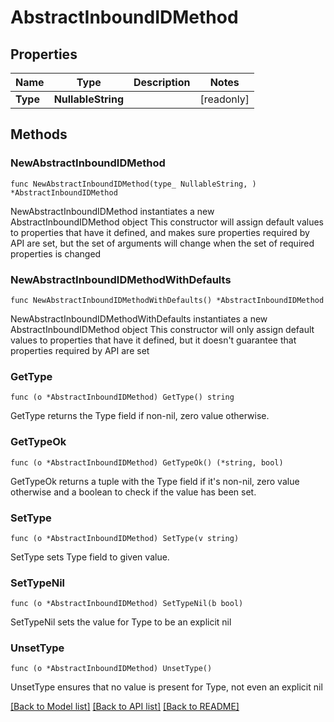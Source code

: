 # AbstractInboundIDMethod

## Properties

Name | Type | Description | Notes
------------ | ------------- | ------------- | -------------
**Type** | **NullableString** |  | [readonly] 

## Methods

### NewAbstractInboundIDMethod

`func NewAbstractInboundIDMethod(type_ NullableString, ) *AbstractInboundIDMethod`

NewAbstractInboundIDMethod instantiates a new AbstractInboundIDMethod object
This constructor will assign default values to properties that have it defined,
and makes sure properties required by API are set, but the set of arguments
will change when the set of required properties is changed

### NewAbstractInboundIDMethodWithDefaults

`func NewAbstractInboundIDMethodWithDefaults() *AbstractInboundIDMethod`

NewAbstractInboundIDMethodWithDefaults instantiates a new AbstractInboundIDMethod object
This constructor will only assign default values to properties that have it defined,
but it doesn't guarantee that properties required by API are set

### GetType

`func (o *AbstractInboundIDMethod) GetType() string`

GetType returns the Type field if non-nil, zero value otherwise.

### GetTypeOk

`func (o *AbstractInboundIDMethod) GetTypeOk() (*string, bool)`

GetTypeOk returns a tuple with the Type field if it's non-nil, zero value otherwise
and a boolean to check if the value has been set.

### SetType

`func (o *AbstractInboundIDMethod) SetType(v string)`

SetType sets Type field to given value.


### SetTypeNil

`func (o *AbstractInboundIDMethod) SetTypeNil(b bool)`

 SetTypeNil sets the value for Type to be an explicit nil

### UnsetType
`func (o *AbstractInboundIDMethod) UnsetType()`

UnsetType ensures that no value is present for Type, not even an explicit nil

[[Back to Model list]](../README.md#documentation-for-models) [[Back to API list]](../README.md#documentation-for-api-endpoints) [[Back to README]](../README.md)


